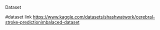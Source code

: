 Dataset

#dataset link https://www.kaggle.com/datasets/shashwatwork/cerebral-stroke-predictionimbalaced-dataset
